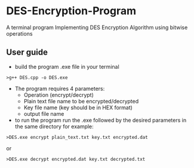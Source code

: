 # DES-Encryption-Program
A terminal program Implementing DES Encryption Algorithm using bitwise operations

## User guide
* build the program .exe file in your terminal 
```
>g++ DES.cpp -o DES.exe
```
* The program requires 4 parameters:
  - Operation (encrypt/decrypt)
  - Plain text file name to be encrypted/decrypted 
  - Key file name (key should be in HEX format)
  - output file name
* to run the program run the .exe followed by the desired parameters in the same directory for example:
```
>DES.exe encrypt plain_text.txt key.txt encrypted.dat
```
or
```
>DES.exe decrypt encrypted.dat key.txt decrypted.txt
```
